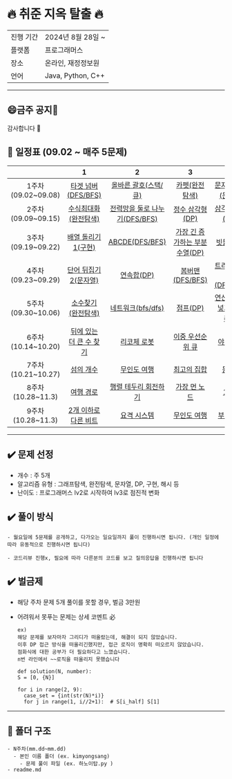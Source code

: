 # 🔥 취준 지옥 탈출 🔥

<table>
  <tr>
    <td>진행 기간</td>
    <td>2024년 8월 28일 ~ </td>
  </tr>
  <tr>
    <td>플랫폼</td>
    <td>프로그래머스</td>
  </tr>
   <tr>
    <td>장소</td>
    <td>온라인, 재정정보원</td>
  </tr>
  <tr>
    <td>언어</td>
    <td>Java, Python, C++</td>
  </tr>
</table>

---
## 😄금주 공지👶

감사합니다 🙇

## **📅 일정표 (09.02 ~ 매주 5문제)**
| |1|2|3|4|5|
|:-:|:-:|:-:|:-:|:-:|:-:|
|1주차(09.02~09.08)|[타겟 넘버(DFS/BFS)](https://school.programmers.co.kr/learn/courses/30/lessons/43165)|[올바른 괄호(스택/큐)](https://school.programmers.co.kr/learn/courses/30/lessons/12909)|[카펫(완전탐색)](https://school.programmers.co.kr/learn/courses/30/lessons/42842)|[문자열 압축(문자열)](https://school.programmers.co.kr/learn/courses/30/lessons/60057)|[가장 큰 수(정렬)](https://school.programmers.co.kr/learn/courses/30/lessons/42746)|
|2주차(09.09~09.15)|[수식최대화(완전탐색)](https://school.programmers.co.kr/learn/courses/30/lessons/67257)|[전력망을 둘로 나누기(DFS/BFS)](https://school.programmers.co.kr/learn/courses/30/lessons/86971)|[정수 삼각형(DP)](https://school.programmers.co.kr/learn/courses/30/lessons/43105)|[삼각 달팽이(구현)](https://school.programmers.co.kr/learn/courses/30/lessons/68645)|[조이스틱(그리디)](https://school.programmers.co.kr/learn/courses/30/lessons/42860)|
|3주차(09.19~09.22)|[배열 돌리기1(구현)](https://www.acmicpc.net/problem/16926)|[ABCDE(DFS/BFS)](https://www.acmicpc.net/problem/13023)|[가장 긴 증가하는 부분 수열(DP)](https://www.acmicpc.net/problem/11053)|[빗물(구현)](https://www.acmicpc.net/problem/14719)|[숨바꼭질(DFS/BFS)](https://www.acmicpc.net/problem/13549)|
|4주차(09.23~09.29)|[단어 뒤집기2(문자열)](https://www.acmicpc.net/problem/17413)|[연속합(DP)](https://www.acmicpc.net/problem/1912)|[봄버맨(DFS/BFS)](https://www.acmicpc.net/problem/16918)|[트리의 부모찾기(DFS/BFS)](https://www.acmicpc.net/problem/11725)|
|5주차(09.30~10.06)|[소수찾기(완전탐색)](https://school.programmers.co.kr/learn/courses/30/lessons/42839)|[네트워크(bfs/dfs)](https://school.programmers.co.kr/learn/courses/30/lessons/43162)|[점프(DP)](https://www.acmicpc.net/problem/1890)|[연산자 끼워넣기(백트래킹)](https://www.acmicpc.net/problem/14888)|[토마토(dfs/bfs)](https://www.acmicpc.net/problem/7576)|
|6주차(10.14~10.20)|[뒤에 있는 더 큰 수 찾기](https://school.programmers.co.kr/learn/courses/30/lessons/154539)|[리코체 로봇](https://school.programmers.co.kr/learn/courses/30/lessons/169199)|[이중 우선순위 큐](https://school.programmers.co.kr/learn/courses/30/lessons/42628)|[야근 지수](https://school.programmers.co.kr/learn/courses/30/lessons/12927)|[A->B](https://www.acmicpc.net/problem/16953)|
|7주차(10.21~10.27)|[섬의 개수](https://www.acmicpc.net/problem/4963)|[무인도 여행](https://school.programmers.co.kr/learn/courses/30/lessons/154540)|[최고의 집합](https://school.programmers.co.kr/learn/courses/30/lessons/12938)|[둥굣길](https://school.programmers.co.kr/learn/courses/30/lessons/42898)|[치킨 배달](https://www.acmicpc.net/problem/15686)|
|8주차(10.28~11.3)|[여행 경로](https://school.programmers.co.kr/learn/courses/30/lessons/43164)|[행렬 테두리 회전하기](https://school.programmers.co.kr/learn/courses/30/lessons/77485)|[가장 먼 노드](https://school.programmers.co.kr/learn/courses/30/lessons/49189)|[1학년](https://www.acmicpc.net/problem/5557)|[회전초밥](https://www.acmicpc.net/problem/2531)|
|9주차(10.28~11.3)|[2개 이하로 다른 비트](https://school.programmers.co.kr/learn/courses/30/lessons/77885 )|[요격 시스템](https://school.programmers.co.kr/learn/courses/30/lessons/181188?language=java)|[무인도 여행](https://school.programmers.co.kr/learn/courses/30/lessons/154540)|[부대 복귀](https://school.programmers.co.kr/learn/courses/30/lessons/132266)|

---

## ✔️ 문제 선정
  - 개수 : 주 5개
  - 알고리즘 유형 : 그래프탐색, 완전탐색, 문자열, DP, 구현, 해시 등
  - 난이도 : 프로그래머스 lv2로 시작하여 lv3로 점진적 변화  
   
## ✔️ 풀이 방식 
    - 월요일에 5문제를 공개하고, 다가오는 일요일까지 풀이 진행하시면 됩니다. (개인 일정에 따라 유동적으로 진행하시면 됩니다)
    
    - 코드리뷰 진행x, 필요에 따라 다른분의 코드를 보고 질의응답을 진행하시면 됩니다

## ✔️ 벌금제
  - 해당 주차 문제 5개 풀이를 못할 경우, 벌금 3만원
  - 어려워서 못푸는 문제는 상세 코멘트 必

        ex)  
        해당 문제를 보자마자 그리디가 떠올랐는데, 해결이 되지 않았습니다. 
        이후 DP 접근 방식을 떠올리긴했지만, 접근 로직이 명확히 떠오르지 않았습니다. 
        점화식에 대한 공부가 더 필요하다고 느꼈습니다. 
        n번 라인에서 ~~로직을 떠올리지 못했습니다

        def solution(N, number):
        S = [0, {N}]

        for i in range(2, 9):
          case_set = {int(str(N)*i)}
          for j in range(1, i//2+1):  # S[i_half] S[1]

---

## 👶 폴더 구조

    - N주차(mm.dd~mm.dd)
      - 본인 이름 폴더 (ex. kimyongsang) 
        - 문제 풀이 파일 (ex. 하노이탑.py )      
    - readme.md
